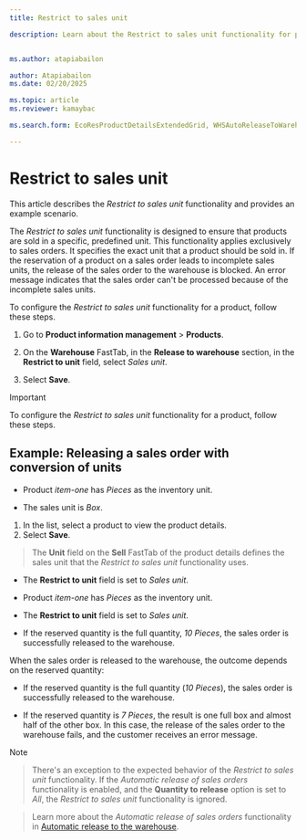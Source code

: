 ---
title: Restrict to sales unit
description: Learn about the Restrict to sales unit functionality for products.

ms.author: atapiabailon
author: Atapiabailon
ms.date: 02/20/2025
ms.topic: article
ms.reviewer: kamaybac
ms.search.form: EcoResProductDetailsExtendedGrid, WHSAutoReleaseToWarehouse
---

# Restrict to sales unit



This article describes the *Restrict to sales unit* functionality and provides an example scenario.

The *Restrict to sales unit* functionality is designed to ensure that products are sold in a specific, predefined unit. This functionality applies exclusively to sales orders. It specifies the exact unit that a product should be sold in. If the reservation of a product on a sales order leads to incomplete sales units, the release of the sales order to the warehouse is blocked. An error message indicates that the sales order can't be processed because of the incomplete sales units.

To configure the *Restrict to sales unit* functionality for a product, follow these steps.

1. Go to **Product information management** \> **Products**.

1. On the **Warehouse** FastTab, in the **Release to warehouse** section, in the **Restrict to unit** field, select *Sales unit*.
1. Select **Save**.

> [!IMPORTANT]
To configure the *Restrict to sales unit* functionality for a product, follow these steps.

## Example: Releasing a sales order with conversion of units



- Product *item-one* has *Pieces* as the inventory unit.
- The sales unit is *Box*.
1. In the list, select a product to view the product details.
1. Select **Save**.

> The **Unit** field on the **Sell** FastTab of the product details defines the sales unit that the *Restrict to sales unit* functionality uses.
- The **Restrict to unit** field is set to *Sales unit*.
- Product *item-one* has *Pieces* as the inventory unit.

- The **Restrict to unit** field is set to *Sales unit*.

- If the reserved quantity is the full quantity, *10 Pieces*, the sales order is successfully released to the warehouse.




When the sales order is released to the warehouse, the outcome depends on the reserved quantity:



- If the reserved quantity is the full quantity (*10 Pieces*), the sales order is successfully released to the warehouse.

- If the reserved quantity is *7 Pieces*, the result is one full box and almost half of the other box. In this case, the release of the sales order to the warehouse fails, and the customer receives an error message.



> [!NOTE]

> There's an exception to the expected behavior of the *Restrict to sales unit* functionality. If the *Automatic release of sales orders* functionality is enabled, and the **Quantity to release** option is set to *All*, the *Restrict to sales unit* functionality is ignored.

>

> Learn more about the *Automatic release of sales orders* functionality in [Automatic release to the warehouse](release-to-warehouse-process#automatic-release-to-the-warehouse).

